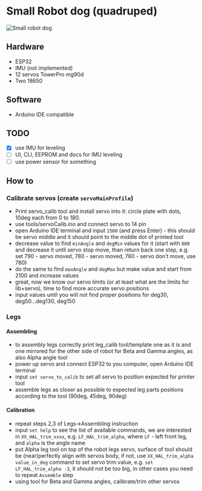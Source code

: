 # Small Robot dog (quadruped)

![Small robot dog](https://github.com/SovGVD/esp32-robot-dog-code/blob/master/assets/img/small.jpg?raw=true)

## Hardware
- ESP32
- IMU (not implemented)
- 12 servos TowerPro mg90d
- Two 18650

## Software
- Arduino IDE compatible

## TODO
- [x] use IMU for leveling
- [ ] UI, CLI, EEPROM and docs for IMU leveling
- [ ] use power sensor for something

## How to
### Calibrate servos (create `servoMainProfile`)
- Print servo_calib tool and install servo into it: circle plate with dots, 10deg each from 0 to 180.
- use tools/servoCalib.ino and connect servo to 14 pin
- open Arduino IDE terminal and input `1500` (and press Enter) - this should be servo middle and it should point to the middle dot of printed tool
- decrease value to find `minAngle` and `degMin` values for it (start with `800` and decrease it until servo stop move, than return back one step, e.g. set 790 - servo moved, 780 - servo moved, 760 - servo don't move, use 780)
- do the same to find `maxAngle` and `degMax` but make value and start from 2100 and increase values
- great, now we know our servo limits (or at least what are the limits for lib+servo), time to find more accurate servo positions
- input values until you will not find proper positions for deg30, deg50...deg130, deg150

### Legs
#### Assembling
- to assembly legs correctly print leg_calib tool/template one as it is and one mirrored for the other side of robot for Beta and Gamma angles, as also Alpha angle tool
- power up servo and connect ESP32 to you computer, open Arduino IDE terminal
- input `set servo_to_calib` to set all servo to position expected for printer tool
- assemble legs as closer as possible to expected leg parts positions according to the tool (90deg, 45deg, 90deg)

#### Calibration
- repeat steps 2,3 of Legs->Assembling instruction
- input `set help` to see the list of available commands, we are interested in `XX_HAL_trim_xxxx`, e.g. `LF_HAL_trim_alpha`, where `LF` - left front leg, and `alpha` is the angle name
- put Alpha leg tool on top of the robot legs servo, surface of tool should be (near)perfectly align with servos body, if not, use `XX_HAL_trim_alpha value_in_deg` command to set servo trim value, e.g. `set LF_HAL_trim_alpha -3`, it should not be too big, in other cases you need to repeat `Assemble` step
- using tool for Beta and Gamma angles, calibrate/trim other servos
